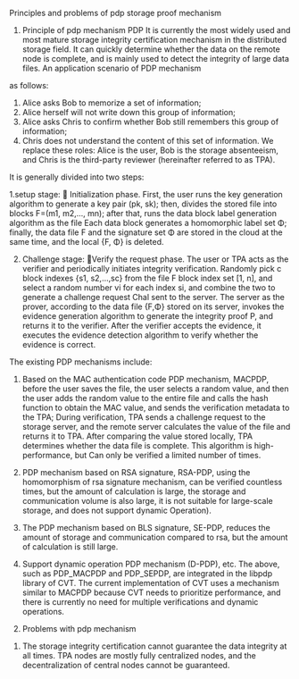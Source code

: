 
Principles and problems of pdp storage proof mechanism


1) Principle of pdp mechanism PDP
It is currently the most widely used and most mature storage integrity certification mechanism in the distributed storage field. It can quickly determine whether the data on the remote node is complete, and is mainly used to detect the integrity of large data files. An application scenario of PDP mechanism

as follows: 
1. Alice asks Bob to memorize a set of information;
2. Alice herself will not write down this group of information;
3. Alice asks Chris to confirm whether Bob still remembers this group of information;
4. Chris does not understand the content of this set of information.
We replace these roles: Alice is the user, Bob is the storage absenteeism, and Chris is the third-party reviewer (hereinafter referred to as TPA).


It is generally divided into two steps:

1.setup stage:
 Initialization phase. First, the user runs the key generation algorithm to generate a key pair (pk, sk); then, divides the stored file into blocks F=(m1, m2,..., mn); after that, runs the data block label generation algorithm as the file Each data block generates a homomorphic label set Φ; finally, the data file F and the signature set Φ are stored in the cloud at the same time, and the local {F, Φ} is deleted.

2. Challenge stage:
Verify the request phase. The user or TPA acts as the verifier and periodically initiates integrity verification. Randomly pick c block indexes {s1, s2,...,sc} from the file F block index set [1, n], and select a random number vi for each index si, and combine the two to generate a challenge request Chal sent to the server. The server as the prover, according to the data file {F,Φ} stored on its server, invokes the evidence generation algorithm to generate the integrity proof P, and returns it to the verifier. After the verifier accepts the evidence, it executes the evidence detection algorithm to verify whether the evidence is correct.


The existing PDP mechanisms include:

1. Based on the MAC authentication code PDP mechanism, MACPDP, before the user saves the file, the user selects a random value, and then the user adds the random value to the entire file and calls the hash function to obtain the MAC value, and sends the verification metadata to the TPA; During verification, TPA sends a challenge request to the storage server, and the remote server calculates the value of the file and returns it to TPA. After comparing the value stored locally, TPA determines whether the data file is complete. This algorithm is high-performance, but Can only be verified a limited number of times​.

2. PDP mechanism based on RSA signature, RSA-PDP, using the homomorphism of rsa signature mechanism, can be verified countless times, but the amount of calculation is large, the storage and communication volume is also large, it is not suitable for large-scale storage, and does not support dynamic Operation​).


3. The PDP mechanism based on BLS signature, SE-PDP, reduces the amount of storage and communication compared to rsa, but the amount of calculation is still large​.


4. Support dynamic operation PDP mechanism (D-PDP), etc. The above, such as PDP_MACPDP and PDP_SEPDP, are integrated in the libpdp library of CVT. The current implementation of CVT uses a mechanism similar to MACPDP because CVT needs to prioritize performance, and there is currently no need for multiple verifications and dynamic operations.



2) Problems with pdp mechanism ​

1. The storage integrity certification cannot guarantee the data integrity at all times.
TPA nodes are mostly fully centralized nodes, and the decentralization of central nodes cannot be guaranteed.